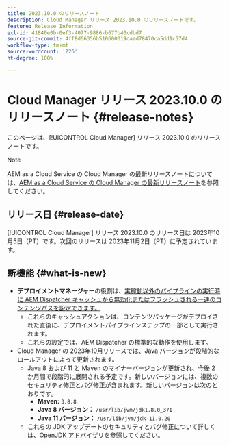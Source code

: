 ```yaml
---
title: 2023.10.0 のリリースノート
description: Cloud Manager リリース 2023.10.0 のリリースノートです。
feature: Release Information
exl-id: 41840e0b-0ef3-4077-9886-b677b40cdbd7
source-git-commit: 4ff8d66356b510600019daad78470ca5dd1c57d4
workflow-type: tm+mt
source-wordcount: '226'
ht-degree: 100%

---
```


# Cloud Manager リリース 2023.10.0 のリリースノート {#release-notes}

このページは、[!UICONTROL Cloud Manager] リリース 2023.10.0 のリリースノートです。

>[!NOTE]
>
>AEM as a Cloud Service の Cloud Manager の最新リリースノートについては、[AEM as a Cloud Service の Cloud Manager の最新リリースノート](https://experienceleague.adobe.com/docs/experience-manager-cloud-service/content/implementing/using-cloud-manager/release-notes-cloud-manager/release-notes-cm-current.html?lang=ja)を参照してください。

## リリース日 {#release-date}

[!UICONTROL Cloud Manager] リリース 2023.10.0 のリリース日は 2023年10月5日（PT）です。次回のリリースは 2023年11月2日（PT）に予定されています。

## 新機能 {#what-is-new}

* **デプロイメントマネージャー**&#x200B;の役割は、[実稼動以外のパイプラインの実行時に AEM Dispatcher キャッシュから無効化またはフラッシュされる一連のコンテンツパスを設定できます。](/help/using/non-production-pipelines.md)
   * これらのキャッシュアクションは、コンテンツパッケージがデプロイされた直後に、デプロイメントパイプラインステップの一部として実行されます。
   * これらの設定では、AEM Dispatcher の標準的な動作を使用します。
* Cloud Manager の 2023年10月リリースでは、Java バージョンが段階的なロールアウトによって更新されます。
   * Java 8 および 11 と Maven のマイナーバージョンが更新され、今後 2 か月間で段階的に展開される予定です。新しいバージョンには、複数のセキュリティ修正とバグ修正が含まれます。新しいバージョンは次のとおりです。
      * **Maven:** `3.8.8`
      * **Java  8 バージョン：** `/usr/lib/jvm/jdk1.8.0_371`
      * **Java 11 バージョン：** `/usr/lib/jvm/jdk-11.0.20`
   * これらの JDK アップデートのセキュリティとバグ修正について詳しくは、[OpenJDK アドバイザリ](https://openjdk.org/groups/vulnerability/advisories/)を参照してください。
